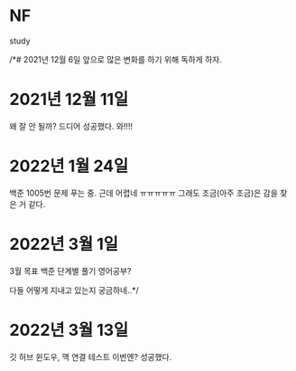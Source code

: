 # NF
study

/*# 2021년 12월 6일
앞으로 많은 변화를 하기 위해 독하게 하자.

# 2021년 12월 11일
왜 잘 안 될까?
드디어 성공했다. 와!!!!

# 2022년 1월 24일
백준 1005번 문제 푸는 중.
근데 어렵네  ㅠㅠㅠㅠㅠ
그래도 조금(아주 조금)은 감을 찾은 거 같다.

# 2022년 3월 1일
3월 목표
백준 단계별 풀기
영어공부?

다들 어떻게 지내고 있는지 궁금하네..*/
# 2022년 3월 13일
깃 허브 윈도우, 맥 연결 테스트
이번엔? 성공했다.
